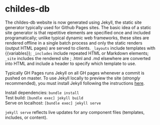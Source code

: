 # childes-db

The childes-db website is now generated using Jekyll, the static site generator typically used for Github Pages sites. The basic idea of a static site generator is that repetitive elements are specified once and included programatically; unlike typical dynamic web frameworks, these sites are rendered offline in a single batch process and only the static renders (output HTML pages) are served to clients. `_layouts` include templates with {{variables}}; `_includes` include repeated HTML or Markdown elements; `_site` includes the rendered site ; .html and .md elsewhere are converted into HTML and include a header to specify which template to use. 

Typically GH Pages runs Jekyll on all GH pages whenever a commit is pushed on master. To use Jekyll locally to preview the site (*strongly* recommended), you must install Jekyll following the instructions [here](https://jekyllrb.com/docs/installation/).

Install dependencies: `bundle install`   
Test build: `[bundle exec] jekyll build`  
Serve on localhost: `[bundle exec] jekyll serve`  

`jekyll serve` reflects live updates for any component files (templates, includes, or content).  

